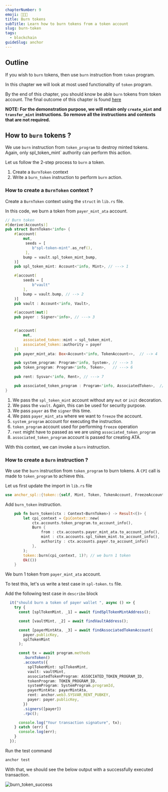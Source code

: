 ```yaml
---
chapterNumber: 9
emoji: 👩🏼‍🎨
title: Burn tokens
subTitle: Learn how to burn tokens from a token account
slug: burn-token
tags:
  - blockchain
guideSlug: anchor
---
```

## Outline

If you wish to `burn` tokens, then use `burn` instruction from `token` program. 

In this chapter we will look at most used functionality of `token` program.

By the end of this chapter, you should know be able `burn` tokens from token account. The final outcome of this chapter is found [here](https://github.com/metablockshq/spl-token-chapters/tree/main/Chapter%209%20-%20Burn%20Tokens)  

**NOTE: For the demonstration purpose, we will retain only `create_mint` and `transfer_mint` instructions. So remove all the instructions and contexts that are not required.** 

## How to `burn` tokens ?

We use `burn` instruction from `token_program` to destroy minted tokens. Again, only spl_token_mint` authority can perform this action.

Let us follow the 2-step process to `burn` a token.

1. Create a `BurnToken` context
2. Write a `burn_token` instruction to perform `burn` action.

### How to create a `BurnToken` context ?

Create a `BurnToken` context using the `struct` in `lib.rs` file. 

In this code, we burn a token from `payer_mint_ata` account.  

```rust
// Burn token 
#[derive(Accounts)]
pub struct BurnToken<'info> {
    #[account(
        mut,
         seeds = [
            b"spl-token-mint".as_ref(),
         ],
        bump = vault.spl_token_mint_bump,
    )]
    pub spl_token_mint: Account<'info, Mint>, // ---> 1

    #[account(
        seeds = [
            b"vault"
        ],
        bump = vault.bump, // --> 2
    )]
    pub vault : Account<'info, Vault>, 

    #[account(mut)]
    pub payer : Signer<'info>, // ---> 3


    #[account(
        mut,
        associated_token::mint = spl_token_mint,
        associated_token::authority = payer
    )]
    pub payer_mint_ata: Box<Account<'info, TokenAccount>>,  // --> 4

    pub system_program: Program<'info, System>, // ---> 5
    pub token_program: Program<'info, Token>,   // ---> 6
    
    pub rent: Sysvar<'info, Rent>, // ---> 7

    pub associated_token_program : Program<'info, AssociatedToken>,  // ---> 8
}
```

1. We pass the `spl_token_mint` account without any `mut` or `init` decoration.
2. We pass the `vault`. Again, this can be used for security purpose.
3. We pass `payer` as the `signer` this time. 
4. We pass `payer_mint_ata` where we want to `freeze` the account.
5. `system_program` account for executing the instruction.
6. `token_program` account used for performing `freeze` operation
7. `rent` might have to passed as we are using `associated_token_program`
8. `associated_token_program` account is passed for creating ATA.

With this context, we can invoke a `burn` instruction.

### How to create a `Burn` instruction ?

We use the `burn` instruction from `token_program` to burn tokens. A `CPI` call is made to `token_program` to achieve this.

Let us first update the import in `lib.rs` file

```rust
use anchor_spl::{token::{self, Mint, Token, TokenAccount, FreezeAccount, ThawAccount, Burn}, associated_token::AssociatedToken};
```

Add `burn_token` instruction.

```rust
    pub fn burn_token(ctx : Context<BurnToken>) -> Result<()> {
        let cpi_context = CpiContext::new(
            ctx.accounts.token_program.to_account_info(),
            Burn {
                from : ctx.accounts.payer_mint_ata.to_account_info(),
                mint : ctx.accounts.spl_token_mint.to_account_info(),
                authority : ctx.accounts.payer.to_account_info()
            },
        );
        token::burn(cpi_context, 1)?; // we burn 1 token 
        Ok(())
    }
```

We burn 1 token from `payer_mint_ata` account.

To test this, let's us write a test case in `spl-token.ts` file. 

Add the following test case in `describe` block

```typescript
  it("should burn a token of payer wallet ", async () => {
    try {
      const [splTokenMint, _1] = await findSplTokenMintAddress();

      const [vaultMint, _2] = await findVaultAddress();

      const [payerMintAta, _3] = await findAssociatedTokenAccount(
        payer.publicKey,
        splTokenMint
      );

      const tx = await program.methods
        .burnToken()
        .accounts({
          splTokenMint: splTokenMint,
          vault: vaultMint,
          associatedTokenProgram: ASSOCIATED_TOKEN_PROGRAM_ID,
          tokenProgram: TOKEN_PROGRAM_ID,
          systemProgram: SystemProgram.programId,
          payerMintAta: payerMintAta,
          rent: anchor.web3.SYSVAR_RENT_PUBKEY,
          payer: payer.publicKey,
        })
        .signers([payer])
        .rpc();

      console.log("Your transaction signature", tx);
    } catch (err) {
      console.log(err);
    }
  });
```

Run the test command

```bash
anchor test
```

With that, we should see the below output with a successfully executed transaction.

![](/img/content/guide-chapters/burn_token_success.png "burn_token_success")